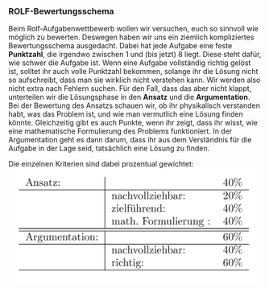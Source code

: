 ### ROLF-Bewertungsschema
Beim Rolf-Aufgabenwettbewerb wollen wir versuchen, euch so sinnvoll wie möglich zu bewerten. Deswegen haben wir uns ein ziemlich kompliziertes Bewertungsschema ausgedacht.
Dabei hat jede Aufgabe eine feste **Punktzahl**, die irgendwo zwischen 1 und (bis jetzt) 8 liegt. Diese steht dafür, wie schwer die Aufgabe ist.
Wenn eine Aufgabe vollständig richtig gelöst ist, solltet ihr auch volle Punktzahl bekommen, solange ihr die Lösung nicht so aufschreibt, dass man sie wirklich nicht verstehen kann. Wir werden also nicht extra nach Fehlern suchen.
Für den Fall, dass das aber nicht klappt, unterteilen wir die Lösungsphase in den **Ansatz** und die **Argumentation**.
Bei der Bewertung des Ansatzs schauen wir, ob ihr physikalisch verstanden habt, was das Problem ist, und wie man vermutlich eine Lösung finden könnte. Gleichzeitig gibt es auch Punkte, wenn ihr zeigt, dass ihr wisst, wie eine mathematische Formulierung des Problems funktioniert.
In der Argumentation geht es dann darum, dass ihr aus dem Verständnis für die Aufgabe in der Lage seid, tatsächlich eine Lösung zu finden.

Die einzelnen Kriterien sind dabei prozentual gewichtet:
![Bewertungskriterien](bew.png)
